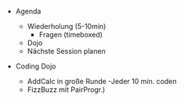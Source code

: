 - Agenda
	- Wiederholung (5-10min)
		- Fragen (timeboxed)
	- Dojo
	- Nächste Session planen

- Coding Dojo
  - AddCalc in große Runde
      -Jeder 10 min. coden 
  - FizzBuzz mit PairProgr.)

